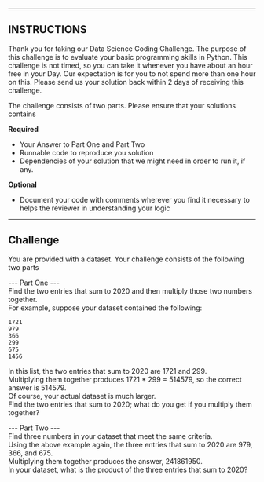 ------------
INSTRUCTIONS
------------
Thank you for taking our Data Science Coding Challenge. 
The purpose of this challenge is to evaluate your basic programming skills in Python.
This challenge is not timed, so you can take it whenever you have about an hour free in your Day. 
Our expectation is for you to not spend more than one hour on this. Please send us your solution back within 2 days of receiving this challenge.


The challenge consists of two parts. Please ensure that your solutions contains

**Required**  
- Your Answer to Part One and Part Two  
- Runnable code to reproduce you solution
- Dependencies of your solution that we might need in order to run it, if any.

**Optional**    
- Document your code with comments wherever you find it necessary to helps the reviewer in understanding your logic

---------  
Challenge  
---------  
You are provided with a dataset. Your challenge consists of the following two parts  

--- Part One ---  
Find the two entries that sum to 2020 and then multiply those two numbers together.  
For example, suppose your dataset contained the following:  
```
1721  
979  
366  
299  
675  
1456
```  
In this list, the two entries that sum to 2020 are 1721 and 299.  
Multiplying them together produces 1721 * 299 = 514579, so the correct answer is 514579.   
Of course, your actual dataset is much larger.   
Find the two entries that sum to 2020; what do you get if you multiply them together?  

--- Part Two ---  
Find three numbers in your dataset that meet the same criteria.  
Using the above example again, the three entries that sum to 2020 are 979, 366, and 675.   
Multiplying them together produces the answer, 241861950.  
In your dataset, what is the product of the three entries that sum to 2020?  

